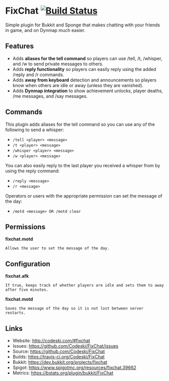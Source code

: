 # FixChat [![Build Status](https://travis-ci.org/Codeski/FixChat.svg?branch=master)](https://travis-ci.org/Codeski/FixChat)

Simple plugin for Bukkit and Sponge that makes chatting with your friends in game, and on Dynmap much easier.

## Features

* Adds **aliases for the tell command** so players can use /tell, /t, /whisper, and /w to send private messages to others.
* Adds **reply functionality** so players can easily reply using the added /reply and /r commands.
* Adds **away from keyboard** detection and announcements so players know when others are idle or away (unless they are vanished).
* Adds **Dynmap integration** to show achievement unlocks, player deaths, /me messages, and /say messages.

## Commands

This plugin adds aliases for the tell command so you can use any of the following to send a whisper:

* `/tell <player> <message>`
* `/t <player> <message>`
* `/whisper <player> <message>`
* `/w <player> <message>`

You can also easily reply to the last player you received a whisper from by using the reply command:

* `/reply <message>`
* `/r <message>`

Operators or users with the appropriate permission can set the message of the day:

* `/motd <message> OR /motd clear`

## Permissions

**fixchat.motd**

    Allows the user to set the message of the day.

## Configuration

**fixchat.afk**

    If true, keeps track of whether players are idle and sets them to away after five minutes.
     
**fixchat.motd**

    Saves the message of the day so it is not lost between server restarts.

## Links

* Website: <http://codeski.com/#fixchat>
* Issues: <https://github.com/Codeski/FixChat/issues>
* Source: <https://github.com/Codeski/FixChat>
* Builds: <https://travis-ci.org/Codeski/FixChat>
* Bukkit: <https://dev.bukkit.org/projects/fixchat>
* Spigot: <https://www.spigotmc.org/resources/fixchat.39662>
* Metrics: <https://bstats.org/plugin/bukkit/FixChat>
